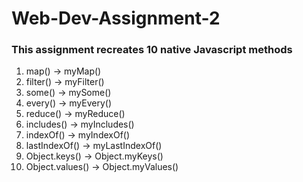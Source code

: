 # Web-Dev-Assignment-2

### This assignment recreates 10 native Javascript methods
1. map() -> myMap()
2. filter() -> myFilter()
3. some() -> mySome()
4. every() -> myEvery()
5. reduce() -> myReduce()
6. includes() -> myIncludes()
7. indexOf() -> myIndexOf() 
8. lastIndexOf() -> myLastIndexOf()
9. Object.keys() -> Object.myKeys()
10. Object.values() -> Object.myValues()
